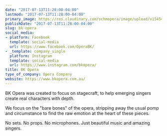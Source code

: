 ```yaml
---
date: "2017-07-13T11:28:00-04:00"
lastmod: "2017-07-13T11:28:00-04:00"
primary_image: https://res.cloudinary.com/schmopera/image/upload/v1545409169/media/webhook-uploads/1499959652589/BKO-Logo.jpg.jpg
publishDate: "2017-07-13T11:28:00-04:00"
slug: bk-opera
social_media:
- platform: Facebook
  template: social-media
  url: https://www.facebook.com/OperaBK/
- _template: company_single
  platform: Instagram
  template: social-media
  url: https://www.instagram.com/bkopera/
title: BK Opera
type_of_company: Opera Company
website: https://www.bkopera.com.au/
---
```


BK Opera was created to focus on stagecraft, to help emerging singers create real characters with depth. 

We focus on the "bare bones" of the opera, stripping away the usual pomp and circumstance to find the raw emotion at the heart of these pieces.
 
No sets. No props. No microphones. Just beautiful music and amazing singers.
